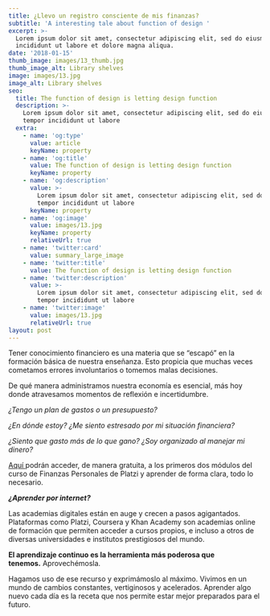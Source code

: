 ```yaml
---
title: ¿Llevo un registro consciente de mis finanzas?
subtitle: 'A interesting tale about function of design '
excerpt: >-
  Lorem ipsum dolor sit amet, consectetur adipiscing elit, sed do eiusmod tempor
  incididunt ut labore et dolore magna aliqua.
date: '2018-01-15'
thumb_image: images/13_thumb.jpg
thumb_image_alt: Library shelves
image: images/13.jpg
image_alt: Library shelves
seo:
  title: The function of design is letting design function
  description: >-
    Lorem ipsum dolor sit amet, consectetur adipiscing elit, sed do eiusmod
    tempor incididunt ut labore
  extra:
    - name: 'og:type'
      value: article
      keyName: property
    - name: 'og:title'
      value: The function of design is letting design function
      keyName: property
    - name: 'og:description'
      value: >-
        Lorem ipsum dolor sit amet, consectetur adipiscing elit, sed do eiusmod
        tempor incididunt ut labore
      keyName: property
    - name: 'og:image'
      value: images/13.jpg
      keyName: property
      relativeUrl: true
    - name: 'twitter:card'
      value: summary_large_image
    - name: 'twitter:title'
      value: The function of design is letting design function
    - name: 'twitter:description'
      value: >-
        Lorem ipsum dolor sit amet, consectetur adipiscing elit, sed do eiusmod
        tempor incididunt ut labore
    - name: 'twitter:image'
      value: images/13.jpg
      relativeUrl: true
layout: post
---
```

Tener conocimiento financiero es una materia que se “escapó” en la formación básica de nuestra enseñanza. Esto propicia que muchas veces cometamos errores involuntarios o tomemos malas decisiones.

De qué manera administramos nuestra economía es esencial, más hoy donde atravesamos momentos de reflexión e incertidumbre.

*¿Tengo un plan de gastos o un presupuesto?*

*¿En dónde estoy? ¿Me siento estresado por mi situación financiera?*

*¿Siento que gasto más de lo que gano? ¿Soy organizado al manejar mi dinero?*

[Aquí ](https://platzi.com/cursos/finanzas/)podrán acceder, de manera gratuita, a los primeros dos módulos del curso de Finanzas Personales de Platzi y aprender de forma clara, todo lo necesario.

***¿Aprender por internet?***

Las academias digitales están en auge y crecen a pasos agigantados. Plataformas como Platzi, Coursera y Khan Academy son academias online de formación que permiten acceder a cursos propios, e incluso a otros de diversas universidades e institutos prestigiosos del mundo.

**El aprendizaje continuo es la herramienta más poderosa que tenemos.** Aprovechémosla.

Hagamos uso de ese recurso y exprimámoslo al máximo. Vivimos en un mundo de cambios constantes, vertiginosos y acelerados. Aprender algo nuevo cada día es la receta que nos permite estar mejor preparados para el futuro.
